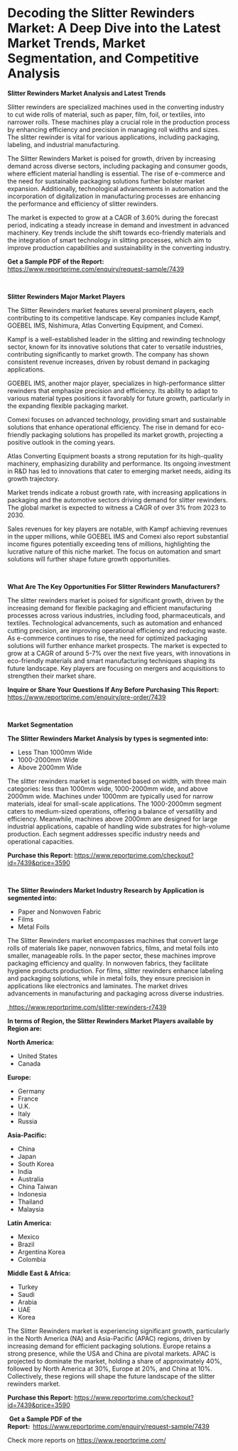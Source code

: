 <p><h1>Decoding the Slitter Rewinders Market: A Deep Dive into the Latest Market Trends, Market Segmentation, and Competitive Analysis</h1></p><p><strong>Slitter Rewinders Market Analysis and Latest Trends</strong></p>
<p><p>Slitter rewinders are specialized machines used in the converting industry to cut wide rolls of material, such as paper, film, foil, or textiles, into narrower rolls. These machines play a crucial role in the production process by enhancing efficiency and precision in managing roll widths and sizes. The slitter rewinder is vital for various applications, including packaging, labeling, and industrial manufacturing.</p><p>The Slitter Rewinders Market is poised for growth, driven by increasing demand across diverse sectors, including packaging and consumer goods, where efficient material handling is essential. The rise of e-commerce and the need for sustainable packaging solutions further bolster market expansion. Additionally, technological advancements in automation and the incorporation of digitalization in manufacturing processes are enhancing the performance and efficiency of slitter rewinders. </p><p>The market is expected to grow at a CAGR of 3.60% during the forecast period, indicating a steady increase in demand and investment in advanced machinery. Key trends include the shift towards eco-friendly materials and the integration of smart technology in slitting processes, which aim to improve production capabilities and sustainability in the converting industry.</p></p>
<p><strong>Get a Sample PDF of the Report:&nbsp;</strong> <a href="https://www.reportprime.com/enquiry/request-sample/7439?utm_campaign=2453&utm_medium=2&utm_source=Github&utm_content=ia&utm_term=19032025&utm_id=slitter-rewinders">https://www.reportprime.com/enquiry/request-sample/7439</a></p>
<p>&nbsp;</p>
<p><strong>Slitter Rewinders Major Market Players</strong></p>
<p><p>The Slitter Rewinders market features several prominent players, each contributing to its competitive landscape. Key companies include Kampf, GOEBEL IMS, Nishimura, Atlas Converting Equipment, and Comexi.</p><p>Kampf is a well-established leader in the slitting and rewinding technology sector, known for its innovative solutions that cater to versatile industries, contributing significantly to market growth. The company has shown consistent revenue increases, driven by robust demand in packaging applications.</p><p>GOEBEL IMS, another major player, specializes in high-performance slitter rewinders that emphasize precision and efficiency. Its ability to adapt to various material types positions it favorably for future growth, particularly in the expanding flexible packaging market.</p><p>Comexi focuses on advanced technology, providing smart and sustainable solutions that enhance operational efficiency. The rise in demand for eco-friendly packaging solutions has propelled its market growth, projecting a positive outlook in the coming years.</p><p>Atlas Converting Equipment boasts a strong reputation for its high-quality machinery, emphasizing durability and performance. Its ongoing investment in R&D has led to innovations that cater to emerging market needs, aiding its growth trajectory.</p><p>Market trends indicate a robust growth rate, with increasing applications in packaging and the automotive sectors driving demand for slitter rewinders. The global market is expected to witness a CAGR of over 3% from 2023 to 2030.</p><p>Sales revenues for key players are notable, with Kampf achieving revenues in the upper millions, while GOEBEL IMS and Comexi also report substantial income figures potentially exceeding tens of millions, highlighting the lucrative nature of this niche market. The focus on automation and smart solutions will further shape future growth opportunities.</p></p>
<p>&nbsp;</p>
<p><strong>What Are The Key Opportunities For Slitter Rewinders Manufacturers?</strong></p>
<p><p>The slitter rewinders market is poised for significant growth, driven by the increasing demand for flexible packaging and efficient manufacturing processes across various industries, including food, pharmaceuticals, and textiles. Technological advancements, such as automation and enhanced cutting precision, are improving operational efficiency and reducing waste. As e-commerce continues to rise, the need for optimized packaging solutions will further enhance market prospects. The market is expected to grow at a CAGR of around 5-7% over the next five years, with innovations in eco-friendly materials and smart manufacturing techniques shaping its future landscape. Key players are focusing on mergers and acquisitions to strengthen their market share.</p></p>
<p><strong>Inquire or Share Your Questions If Any Before Purchasing This Report:</strong> <a href="https://www.reportprime.com/enquiry/pre-order/7439?utm_campaign=2453&utm_medium=2&utm_source=Github&utm_content=ia&utm_term=19032025&utm_id=slitter-rewinders">https://www.reportprime.com/enquiry/pre-order/7439</a></p>
<p>&nbsp;</p>
<p><strong>Market Segmentation</strong></p>
<p><strong>The Slitter Rewinders Market Analysis by types is segmented into:</strong></p>
<p><ul><li>Less Than 1000mm Wide</li><li>1000-2000mm Wide</li><li>Above 2000mm Wide</li></ul></p>
<p><p>The slitter rewinders market is segmented based on width, with three main categories: less than 1000mm wide, 1000-2000mm wide, and above 2000mm wide. Machines under 1000mm are typically used for narrow materials, ideal for small-scale applications. The 1000-2000mm segment caters to medium-sized operations, offering a balance of versatility and efficiency. Meanwhile, machines above 2000mm are designed for large industrial applications, capable of handling wide substrates for high-volume production. Each segment addresses specific industry needs and operational capacities.</p></p>
<p><strong>Purchase this Report:&nbsp;</strong><a href="https://www.reportprime.com/checkout?id=7439&price=3590&utm_campaign=2453&utm_medium=2&utm_source=Github&utm_content=ia&utm_term=19032025&utm_id=slitter-rewinders">https://www.reportprime.com/checkout?id=7439&price=3590</a></p>
<p>&nbsp;</p>
<p><strong>The Slitter Rewinders Market Industry Research by Application is segmented into:</strong></p>
<p><ul><li>Paper and Nonwoven Fabric</li><li>Films</li><li>Metal Foils</li></ul></p>
<p><p>The Slitter Rewinders market encompasses machines that convert large rolls of materials like paper, nonwoven fabrics, films, and metal foils into smaller, manageable rolls. In the paper sector, these machines improve packaging efficiency and quality. In nonwoven fabrics, they facilitate hygiene products production. For films, slitter rewinders enhance labeling and packaging solutions, while in metal foils, they ensure precision in applications like electronics and laminates. The market drives advancements in manufacturing and packaging across diverse industries.</p></p>
<p><a href="https://www.reportprime.com/slitter-rewinders-r7439?utm_campaign=2453&utm_medium=2&utm_source=Github&utm_content=ia&utm_term=19032025&utm_id=slitter-rewinders">&nbsp;https://www.reportprime.com/slitter-rewinders-r7439</a></p>
<p><strong>In terms of Region, the Slitter Rewinders Market Players available by Region are:</strong></p>
<p>
    <p> <strong> North America: </strong>
        <ul>
            <li>United States</li>
            <li>Canada</li>
        </ul>
        </p> 
    <p> <strong> Europe: </strong>
        <ul>
            <li>Germany</li>
            <li>France</li>
            <li>U.K.</li>
            <li>Italy</li>
            <li>Russia</li>
        </ul>
        </p> 
    <p> <strong> Asia-Pacific: </strong>
        <ul>
            <li>China</li>
            <li>Japan</li>
            <li>South Korea</li>
            <li>India</li>
            <li>Australia</li>
            <li>China Taiwan</li>
            <li>Indonesia</li>
            <li>Thailand</li>
            <li>Malaysia</li>
        </ul>
        </p> 
    <p> <strong> Latin America: </strong>
        <ul>
            <li>Mexico</li>
            <li>Brazil</li>
            <li>Argentina Korea</li>
            <li>Colombia</li>
        </ul>
        </p> 
    <p> <strong> Middle East & Africa: </strong>
        <ul>
            <li>Turkey</li>
            <li>Saudi</li>
            <li>Arabia</li>
            <li>UAE</li>
            <li>Korea</li>
        </ul>
    </p>
    </p>
<p><p>The Slitter Rewinders market is experiencing significant growth, particularly in the North America (NA) and Asia-Pacific (APAC) regions, driven by increasing demand for efficient packaging solutions. Europe retains a strong presence, while the USA and China are pivotal markets. APAC is projected to dominate the market, holding a share of approximately 40%, followed by North America at 30%, Europe at 20%, and China at 10%. Collectively, these regions will shape the future landscape of the slitter rewinders market.</p></p>
<p><strong>Purchase this Report: </strong><a href="https://www.reportprime.com/checkout?id=7439&price=3590&utm_campaign=2453&utm_medium=2&utm_source=Github&utm_content=ia&utm_term=19032025&utm_id=slitter-rewinders">https://www.reportprime.com/checkout?id=7439&price=3590</a></p>
<p>&nbsp;<strong>Get a Sample PDF of the Report:&nbsp;&nbsp;</strong><a href="https://www.reportprime.com/enquiry/request-sample/7439?utm_campaign=2453&utm_medium=2&utm_source=Github&utm_content=ia&utm_term=19032025&utm_id=slitter-rewinders">https://www.reportprime.com/enquiry/request-sample/7439</a></p>
<p><strong></strong></p>
<p>Check more reports on <a href="https://www.reportprime.com/?utm_campaign=2453&utm_medium=2&utm_source=Github&utm_content=ia&utm_term=19032025&utm_id=slitter-rewinders">https://www.reportprime.com/</a></p>